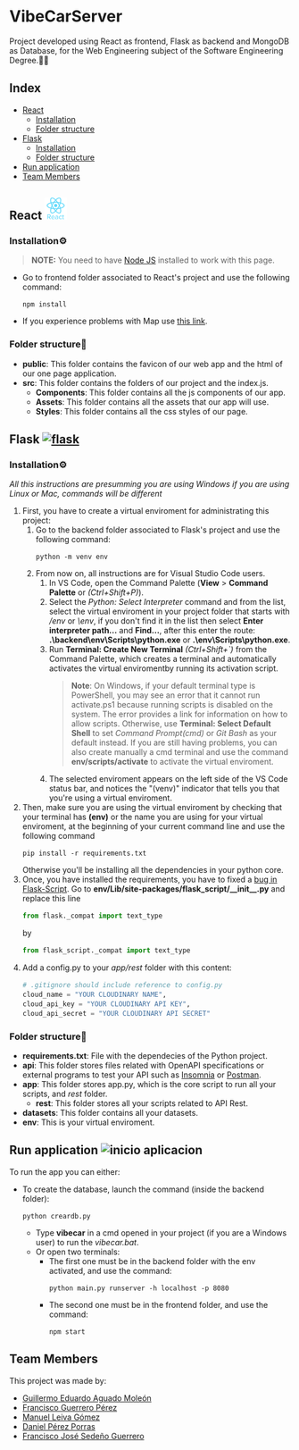 # VibeCarServer
Project developed using React as frontend, Flask as backend and MongoDB as Database, for the Web Engineering subject of the Software Engineering Degree.🐱‍👓

## Index

* [React](#react---)
   * [Installation](#installation)
   * [Folder structure](#folder-structure)
* [Flask](#flask---)
   * [Installation](#installation-1)
   * [Folder structure](#folder-structure-1)
* [Run application](#run-application---)
* [Team Members](#team-members)

## React <a href="https://reactjs.org/" target="_blank" rel="noreferrer"> <img src="https://raw.githubusercontent.com/devicons/devicon/master/icons/react/react-original-wordmark.svg" alt="react" width="40" height="40"/> </a>

### Installation⚙
> **NOTE:** You need to have [Node JS](https://nodejs.org/) installed to work with this page.
- Go to frontend folder associated to React's project and use the following command:  
  ```
  npm install
  ```
- If you experience problems with Map use <a href="https://stackoverflow.com/questions/67552020/how-to-fix-error-failed-to-compile-node-modules-react-leaflet-core-esm-pat" target="_blank">this link</a>.  

### Folder structure📁
- **public**: This folder contains the favicon of our web app and the html of our one page application.  
- **src**: This folder contains the folders of our project and the index.js.  
    - **Components**: This folder contains all the js components of our app.  
    - **Assets**: This folder contains all the assets that our app will use.  
    - **Styles**: This folder contains all the css styles of our page.  

## Flask <a href="https://flask.palletsprojects.com/" target="_blank" rel="noreferrer"> <img src="https://www.vectorlogo.zone/logos/pocoo_flask/pocoo_flask-icon.svg" alt="flask" width="40" height="40"/> </a>

### Installation⚙
*All this instructions are presumming you are using Windows if you are using Linux or Mac, commands will be different*  
 1. First, you have to create a virtual enviroment for administrating this project:  
    1. Go to the backend folder associated to Flask's project and use the following command: 
       ```
       python -m venv env
       ```    
    2. From now on, all instructions are for Visual Studio Code users.  
       1. In VS Code, open the Command Palette (**View** > **Command Palette** or *(Ctrl+Shift+P)*).  
       2. Select the *Python: Select Interpreter* command and from the list, select the virtual enviroment in your project folder that starts with */env* or *\env*, if you don't find it in the list then select **Enter interpreter path...** and **Find...**, after this enter the route: **.\backend\env\Scripts\python.exe** or **.\env\Scripts\python.exe**.  
       3. Run **Terminal: Create New Terminal** *(Ctrl+Shift+`)* from the Command Palette, which creates a terminal and automatically activates the virtual enviromentby running its activation script.  
          > **Note**: On Windows, if your default terminal type is PowerShell, you may see an error that it cannot run activate.ps1 because running scripts is disabled on the system. The error provides a link for information on how to allow scripts. Otherwise, use **Terminal: Select Default Shell** to set *Command Prompt(cmd)* or *Git Bash* as your default instead.
            If you are still having problems, you can also create manually a cmd terminal and use the command **env/scripts/activate** to activate the virtual enviroment.
       4. The selected enviroment appears on the left side of the VS Code status bar, and notices the "(venv)" indicator that tells you that you're using a virtual enviroment.  
 2. Then, make sure you are using the virtual enviroment by checking that your terminal has **(env)** or the name you are using for your virtual enviroment, at the beginning of your current command line and use the following command 
    ```
    pip install -r requirements.txt
    ```
    Otherwise you'll be installing all the dependencies in your python core.  
 3. Once, you have installed the requirements, you have to fixed a <a href="https://stackoverflow.com/questions/67728474/modulenotfounderror-no-module-named-flask-compat" target="_blank">bug in Flask-Script</a>. Go to <strong>env/Lib/site-packages/flask_script/\_\_init\_\_.py</strong> and replace this line  
    ```python
    from flask._compat import text_type
    ``` 
    by  
    ```python
    from flask_script._compat import text_type
    ```
 4. Add a config.py to your *app/rest* folder with this content:
    ```python
    # .gitignore should include reference to config.py
    cloud_name = "YOUR CLOUDINARY NAME", 
    cloud_api_key = "YOUR CLOUDINARY API KEY", 
    cloud_api_secret = "YOUR CLOUDINARY API SECRET"
    ```
### Folder structure📂
- **requirements.txt**: File with the dependecies of the Python project.  
- **api**: This folder stores files related with OpenAPI specifications or external programs to test your API such as <a href="https://insomnia.rest/" target="_blank">Insomnia</a> or <a href="https://www.postman.com/" target="_blank">Postman</a>.  
- **app**: This folder stores app.py, which is the core script to run all your scripts, and *rest* folder.  
    - **rest**: This folder stores all your scripts related to API Rest.  
- **datasets**: This folder contains all your datasets.  
- **env**: This is your virtual enviroment.  


## Run application <img src="https://www.svgrepo.com/show/16272/programming-code.svg" alt="inicio aplicacion" width="40" height="40"/>
To run the app you can either:  
- To create the database, launch the command (inside the backend folder):
  ```
  python creardb.py
  ```
  - Type **vibecar** in a cmd opened in your project (if you are a Windows user) to run the *vibecar.bat*.  
  - Or open two terminals:
    - The first one must be in the backend folder with the env activated, and use the command:  
      ```
      python main.py runserver -h localhost -p 8080
      ```
    - The second one must be in the frontend folder, and use the command:  
      ```
      npm start
      ```

## Team Members
This project was made by:
- <a href="https://github.com/GuillermoAguado" target="_blank">Guillermo Eduardo Aguado Mole&oacute;n</a>
- <a href="https://github.com/franUma" target="_blank">Francisco Guerrero P&eacute;rez</a>
- <a href="https://github.com/manuleivaUma" target="_blank">Manuel Leiva G&oacute;mez</a>
- <a href="https://github.com/DanielPerezPorras" target="_blank">Daniel P&eacute;rez Porras</a>
- <a href="https://github.com/FranciscoSedeno" target="_blank">Francisco Jos&eacute; Sede&ntilde;o Guerrero</a>
     
